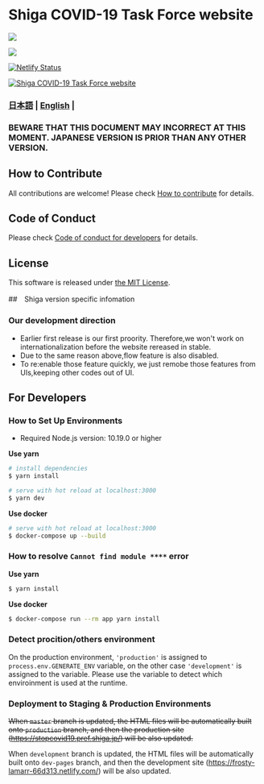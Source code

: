 # Shiga COVID-19 Task Force website

![](https://github.com/shiga-pref-org/covid19/workflows/production%20deploy/badge.svg)

![](https://github.com/shiga-pref-org/covid19/workflows/development%20deploy/badge.svg)


[![Netlify Status](https://api.netlify.com/api/v1/badges/9a8952b2-4514-4dd1-88e6-751c364b3df7/deploy-status)]((https://app.netlify.com/sites/happy-roentgen-86f936/deploys))


[![Shiga COVID-19 Task Force website](https://github.com/Shiga-pref-org/covid19/raw/development/static/ogp.png)](https://stopcovid19.metro.tokyo.lg.jp/)


### [日本語](./README.md) | [English](./README_EN.md) |

### BEWARE THAT THIS DOCUMENT MAY INCORRECT AT THIS MOMENT. JAPANESE VERSION IS PRIOR THAN ANY OTHER VERSION.

## How to Contribute

All contributions are welcome!
Please check [How to contribute](./.github/CONTRIBUTING_EN.md) for details.

## Code of Conduct

Please check [Code of conduct for developers](./.github/CODE_OF_CONDUCT_EN.md) for details.

## License
This software is released under [the MIT License](./LICENSE.txt).

##　Shiga version specific infomation

### Our development direction
- Earlier first release is our first proority. Therefore,we won't work on internationalization before the website rereased in stable.
- Due to the same reason above,flow feature is also disabled.
- To re:enable those feature quickly, we just remobe those features from UIs,keeping other codes out of UI. 

## For Developers

### How to Set Up Environments

- Required Node.js version: 10.19.0 or higher

**Use yarn**
```bash
# install dependencies
$ yarn install

# serve with hot reload at localhost:3000
$ yarn dev
```

**Use docker**
```bash
# serve with hot reload at localhost:3000
$ docker-compose up --build
```

### How to resolve `Cannot find module ****` error

**Use yarn**
```bash
$ yarn install
```

**Use docker**
```bash
$ docker-compose run --rm app yarn install
```

### Detect procition/others environment

On the production environment, `'production'` is assigned to `process.env.GENERATE_ENV` variable, on the other case `'development'` is assigned to the variable.
Please use the variable to detect which enviroinment is used at the runtime.

### Deployment to Staging & Production Environments

<del>When `master` branch is updated, the HTML files will be automatically built onto `production` branch,
and then the production site (https://stopcovid19.pref.shiga.jp/) will be also updated.

When `development` branch is updated, the HTML files will be automatically built onto `dev-pages` branch,
and then the development site (https://frosty-lamarr-66d313.netlify.com/) will be also updated.</del>
